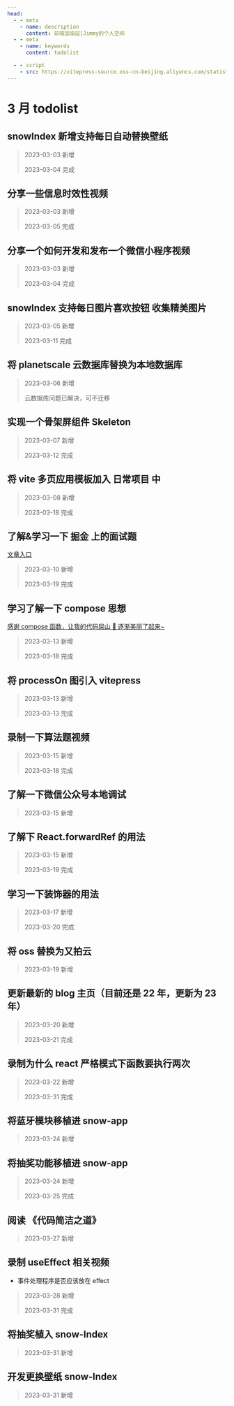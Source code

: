 ```yaml
---
head:
  - - meta
    - name: description
      content: 前端加油站|Jimmy的个人空间
  - - meta
    - name: keywords
      content: todolist

  - - script
    - src: https://vitepress-source.oss-cn-beijing.aliyuncs.com/statistics.js
---
```


# 3 月 todolist

## snowIndex 新增支持每日自动替换壁纸

> 2023-03-03 新增
>
> 2023-03-04 完成

## 分享一些信息时效性视频

> 2023-03-03 新增
>
> 2023-03-05 完成

## 分享一个如何开发和发布一个微信小程序视频

> 2023-03-03 新增
>
> 2023-03-04 完成

## snowIndex 支持每日图片喜欢按钮 收集精美图片

> 2023-03-05 新增
>
> 2023-03-11 完成

## 将 planetscale 云数据库替换为本地数据库

> 2023-03-06 新增
>
> 云数据库问题已解决，可不迁移

## 实现一个骨架屏组件 Skeleton

> 2023-03-07 新增
>
> 2023-03-12 完成

## 将 vite 多页应用模板加入 日常项目 中

> 2023-03-08 新增
>
> 2023-03-18 完成

## 了解&学习一下 掘金 上的面试题

[文章入口](https://juejin.cn/post/7142690757722243102)

> 2023-03-10 新增
>
> 2023-03-19 完成

## 学习了解一下 compose 思想

[感谢 compose 函数，让我的代码屎山 💩 逐渐美丽了起来~](https://juejin.cn/post/6989020415444123662#heading-5)

> 2023-03-13 新增
>
> 2023-03-18 完成

## 将 processOn 图引入 vitepress

> 2023-03-13 新增
>
> 2023-03-13 完成

## 录制一下算法题视频

> 2023-03-15 新增
>
> 2023-03-18 完成

## 了解一下微信公众号本地调试

> 2023-03-15 新增

## 了解下 React.forwardRef 的用法

> 2023-03-15 新增
>
> 2023-03-19 完成

## 学习一下装饰器的用法

> 2023-03-17 新增
>
> 2023-03-20 完成

## 将 oss 替换为又拍云

> 2023-03-19 新增

## 更新最新的 blog 主页（目前还是 22 年，更新为 23 年）

> 2023-03-20 新增
>
> 2023-03-21 完成

## 录制为什么 react 严格模式下函数要执行两次

> 2023-03-22 新增
>
> 2023-03-31 完成

## 将蓝牙模块移植进 snow-app

> 2023-03-24 新增

## 将抽奖功能移植进 snow-app

> 2023-03-24 新增
>
> 2023-03-25 完成

## 阅读 《代码简洁之道》

> 2023-03-27 新增

## 录制 useEffect 相关视频

- 事件处理程序是否应该放在 effect

> 2023-03-28 新增
>
> 2023-03-31 完成

## 将抽奖植入 snow-Index

> 2023-03-31 新增

## 开发更换壁纸 snow-Index

> 2023-03-31 新增
